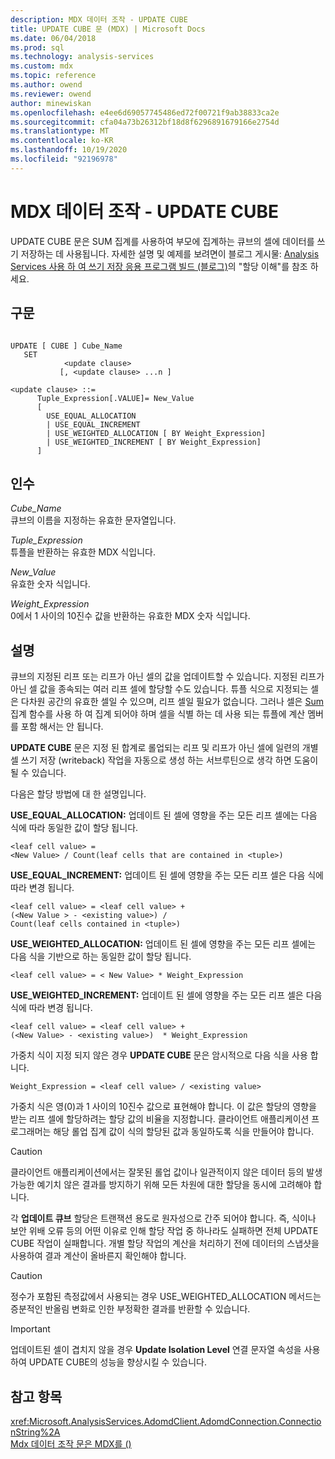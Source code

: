 ```yaml
---
description: MDX 데이터 조작 - UPDATE CUBE
title: UPDATE CUBE 문 (MDX) | Microsoft Docs
ms.date: 06/04/2018
ms.prod: sql
ms.technology: analysis-services
ms.custom: mdx
ms.topic: reference
ms.author: owend
ms.reviewer: owend
author: minewiskan
ms.openlocfilehash: e4ee6d69057745486ed72f00721f9ab38833ca2e
ms.sourcegitcommit: cfa04a73b26312bf18d8f6296891679166e2754d
ms.translationtype: MT
ms.contentlocale: ko-KR
ms.lasthandoff: 10/19/2020
ms.locfileid: "92196978"
---
```

# <a name="mdx-data-manipulation---update-cube"></a>MDX 데이터 조작 - UPDATE CUBE


  UPDATE CUBE 문은 SUM 집계를 사용하여 부모에 집계하는 큐브의 셀에 데이터를 쓰기 저장하는 데 사용됩니다. 자세한 설명 및 예제를 보려면이 블로그 게시물: [Analysis Services 사용 하 여 쓰기 저장 응용 프로그램 빌드 (블로그)](/archive/blogs/data_otaku/building-a-writeback-application-with-analysis-services)의 "할당 이해"를 참조 하세요.  
  
## <a name="syntax"></a>구문  
  
```  
  
UPDATE [ CUBE ] Cube_Name   
   SET   
            <update clause>   
           [, <update clause> ...n ]  
  
<update clause> ::=   
      Tuple_Expression[.VALUE]= New_Value  
      [   
        USE_EQUAL_ALLOCATION   
        | USE_EQUAL_INCREMENT   
        | USE_WEIGHTED_ALLOCATION [ BY Weight_Expression]   
        | USE_WEIGHTED_INCREMENT [ BY Weight_Expression]  
      ]  
```  
  
## <a name="arguments"></a>인수  
 *Cube_Name*  
 큐브의 이름을 지정하는 유효한 문자열입니다.  
  
 *Tuple_Expression*  
 튜플을 반환하는 유효한 MDX 식입니다.  
  
 *New_Value*  
 유효한 숫자 식입니다.  
  
 *Weight_Expression*  
 0에서 1 사이의 10진수 값을 반환하는 유효한 MDX 숫자 식입니다.  
  
## <a name="remarks"></a>설명  
 큐브의 지정된 리프 또는 리프가 아닌 셀의 값을 업데이트할 수 있습니다. 지정된 리프가 아닌 셀 값을 종속되는 여러 리프 셀에 할당할 수도 있습니다. 튜플 식으로 지정되는 셀은 다차원 공간의 유효한 셀일 수 있으며, 리프 셀일 필요가 없습니다. 그러나 셀은 [Sum](../mdx/sum-mdx.md) 집계 함수를 사용 하 여 집계 되어야 하며 셀을 식별 하는 데 사용 되는 튜플에 계산 멤버를 포함 해서는 안 됩니다.  
  
 **UPDATE CUBE** 문은 지정 된 합계로 롤업되는 리프 및 리프가 아닌 셀에 일련의 개별 셀 쓰기 저장 (writeback) 작업을 자동으로 생성 하는 서브루틴으로 생각 하면 도움이 될 수 있습니다.  
  
 다음은 할당 방법에 대 한 설명입니다.  
  
 **USE_EQUAL_ALLOCATION:** 업데이트 된 셀에 영향을 주는 모든 리프 셀에는 다음 식에 따라 동일한 값이 할당 됩니다.  
  
```  
<leaf cell value> =   
<New Value> / Count(leaf cells that are contained in <tuple>)  
```  
  
 **USE_EQUAL_INCREMENT:** 업데이트 된 셀에 영향을 주는 모든 리프 셀은 다음 식에 따라 변경 됩니다.  
  
```  
<leaf cell value> = <leaf cell value> +   
(<New Value > - <existing value>) /  
Count(leaf cells contained in <tuple>)  
```  
  
 **USE_WEIGHTED_ALLOCATION:** 업데이트 된 셀에 영향을 주는 모든 리프 셀에는 다음 식을 기반으로 하는 동일한 값이 할당 됩니다.  
  
```  
<leaf cell value> = < New Value> * Weight_Expression  
```  
  
 **USE_WEIGHTED_INCREMENT:** 업데이트 된 셀에 영향을 주는 모든 리프 셀은 다음 식에 따라 변경 됩니다.  
  
```  
<leaf cell value> = <leaf cell value> +   
(<New Value> - <existing value>)  * Weight_Expression  
```  
  
 가중치 식이 지정 되지 않은 경우 **UPDATE CUBE** 문은 암시적으로 다음 식을 사용 합니다.  
  
```  
Weight_Expression = <leaf cell value> / <existing value>  
```  
  
 가중치 식은 영(0)과 1 사이의 10진수 값으로 표현해야 합니다. 이 값은 할당의 영향을 받는 리프 셀에 할당하려는 할당 값의 비율을 지정합니다. 클라이언트 애플리케이션 프로그래머는 해당 롤업 집계 값이 식의 할당된 값과 동일하도록 식을 만들어야 합니다.  
  
> [!CAUTION]  
>  클라이언트 애플리케이션에서는 잘못된 롤업 값이나 일관적이지 않은 데이터 등의 발생 가능한 예기치 않은 결과를 방지하기 위해 모든 차원에 대한 할당을 동시에 고려해야 합니다.  
  
 각 **업데이트 큐브** 할당은 트랜잭션 용도로 원자성으로 간주 되어야 합니다. 즉, 식이나 보안 위배 오류 등의 어떤 이유로 인해 할당 작업 중 하나라도 실패하면 전체 UPDATE CUBE 작업이 실패합니다. 개별 할당 작업의 계산을 처리하기 전에 데이터의 스냅샷을 사용하여 결과 계산이 올바른지 확인해야 합니다.  
  
> [!CAUTION]  
>  정수가 포함된 측정값에서 사용되는 경우 USE_WEIGHTED_ALLOCATION 메서드는 증분적인 반올림 변화로 인한 부정확한 결과를 반환할 수 있습니다.  
  
> [!IMPORTANT]  
>  업데이트된 셀이 겹치지 않을 경우 **Update Isolation Level** 연결 문자열 속성을 사용하여 UPDATE CUBE의 성능을 향상시킬 수 있습니다.  
  
## <a name="see-also"></a>참고 항목  
 <xref:Microsoft.AnalysisServices.AdomdClient.AdomdConnection.ConnectionString%2A>   
 [Mdx 데이터 조작 문은 MDX를 &#40;&#41;](../mdx/mdx-data-manipulation-statements-mdx.md)  
  

